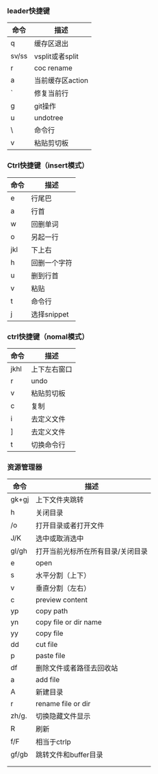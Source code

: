 ### leader快捷键

| 命令          | 描述             |
| ------------- | ---------------- |
| <leader>q     | 缓存区退出       |
| <leader>sv/ss | vsplit或者split  |
| <leader>r     | coc rename       |
| <leader>a     | 当前缓存区action |
| <leader>`     | 修复当前行       |
| <leader>g     | git操作          |
| <leader>u     | undotree         |
| <leader>\     | 命令行           |
| <leader>v     | 粘贴剪切板       |

### Ctrl快捷键（insert模式）

| 命令 | 描述         |
| ---- | ------------ |
| e    | 行尾巴       |
| a    | 行首         |
| w    | 回删单词     |
| o    | 另起一行     |
| jkl  | 下上右       |
| h    | 回删一个字符 |
| u    | 删到行首     |
| v    | 粘贴         |
| t    | 命令行       |
| j    | 选择snippet  |

### ctrl快捷键（nomal模式）

| 命令 | 描述         |
| ---- | ------------ |
| jkhl | 上下左右窗口 |
| r    | undo         |
| v    | 粘贴剪切板   |
| c    | 复制         |
| i    | 去定义文件   |
| ]    | 去定义文件   |
| t    | 切换命令行   |

### 资源管理器

| 命令   | 描述                              |
| ------ | --------------------------------- |
| gk+gj  | 上下文件夹跳转                    |
| h      | 关闭目录                          |
| <cr>/o | 打开目录或者打开文件              |
| J/K    | 选中或取消选中                    |
| gl/gh  | 打开当前光标所在所有目录/关闭目录 |
| e      | open                              |
| s      | 水平分割（上下）                  |
| v      | 垂直分割（左右）                  |
| c      | preview content                   |
| yp     | copy path                         |
| yn     | copy file or dir name             |
| yy     | copy file                         |
| dd     | cut file                          |
| p      | paste file                        |
| df     | 删除文件或者路径去回收站          |
| a      | add file                          |
| A      | 新建目录                          |
| r      | rename file or dir                |
| zh/g.  | 切换隐藏文件显示                  |
| R      | 刷新                              |
| f/F    | 相当于ctrlp                       |
| gf/gb  | 跳转文件和buffer目录              |
|        |                                   |
|        |                                   |